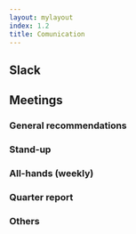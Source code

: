 ```yaml
---
layout: mylayout
index: 1.2
title: Comunication
---
```


## Slack

## Meetings

### General recommendations

### Stand-up

### All-hands (weekly)

### Quarter report

### Others


